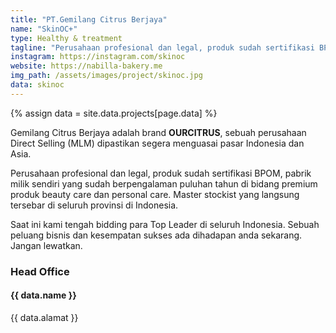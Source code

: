```yaml
---
title: "PT.Gemilang Citrus Berjaya"
name: "SkinOC+"
type: Healthy & treatment
tagline: "Perusahaan profesional dan legal, produk sudah sertifikasi BPOM"
instagram: https://instagram.com/skinoc
website: https://nabilla-bakery.me
img_path: /assets/images/project/skinoc.jpg
data: skinoc
---  
```

{% assign data = site.data.projects[page.data] %}

Gemilang Citrus Berjaya adalah brand **OURCITRUS**, sebuah perusahaan Direct Selling (MLM) dipastikan segera menguasai pasar Indonesia dan Asia.

Perusahaan profesional dan legal, produk sudah sertifikasi BPOM, pabrik milik sendiri yang sudah berpengalaman puluhan tahun di bidang premium produk beauty care dan personal care. Master stockist yang langsung tersebar di seluruh provinsi di Indonesia.

Saat ini kami tengah bidding para Top Leader di seluruh Indonesia. Sebuah peluang bisnis dan kesempatan sukses ada dihadapan anda sekarang. Jangan lewatkan.  

<h3>Head Office</h3>
<h4> {{ data.name }} </h4>
<p>{{ data.alamat }}</p>
